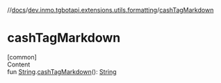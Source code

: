//[docs](../../index.md)/[dev.inmo.tgbotapi.extensions.utils.formatting](index.md)/[cashTagMarkdown](cash-tag-markdown.md)



# cashTagMarkdown  
[common]  
Content  
fun [String](https://kotlinlang.org/api/latest/jvm/stdlib/kotlin/-string/index.html).[cashTagMarkdown](cash-tag-markdown.md)(): [String](https://kotlinlang.org/api/latest/jvm/stdlib/kotlin/-string/index.html)  



